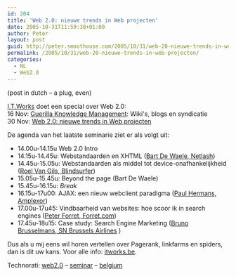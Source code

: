 ```yaml
---
id: 204
title: 'Web 2.0: nieuwe trends in Web projecten'
date: 2005-10-31T11:59:38+01:00
author: Peter
layout: post
guid: http://peter.smoothouse.com/2005/10/31/web-20-nieuwe-trends-in-web-projecten/
permalink: /2005/10/31/web-20-nieuwe-trends-in-web-projecten/
categories:
  - NL
  - Web2.0
---
```

(post in dutch &#8211; a plug, even)

[I.T.Works](http://www.itworks.be) doet een special over Web 2.0:  
16 Nov: [Guerilla Knowledge Management](http://www.itworks.be/event.php?id=KNOWLD16&se=programme): Wiki's, blogs en syndicatie  
30 Nov: [Web 2.0: nieuwe trends in Web projecten](http://www.itworks.be/event.php?id=EIPD10&se=programme)

De agenda van het laatste seminarie ziet er als volgt uit:

  * 14.00u-14.15u Web 2.0 Intro 
  * 14.15u-14.45u: Webstandaarden en XHTML ([Bart De Waele, Netlash](http://www.netlash.com/))
  * 14.45u-15.05u: Webstandaarden als middel tot device-onafhankelijkheid ([Roel Van Gils, Blindsurfer](http://www.blindsurfer.be/bsindexN.htm))
  * 15.05u-15.45u: Beyond the page (Bart De Waele)
  * 15.45u-16.15u: _Break_
  * 16.15u-17u00: AJAX: een nieuw webclient paradigma ([Paul Hermans, Amplexor](http://www.amplexor.com))
  * 17.00u-17u45: Vindbaarheid van websites: hoe scoor ik in search engines ([Peter Forret, Forret.com](http://www.forret.com))
  * 17.45u-18u15: Case study: Search Engine Marketing ([Bruno Brusselmans, SN Brussels Airlines](http://www.flysn.be/nl_be/home/default.aspx) )

Dus als u mij eens wil horen vertellen over Pagerank, linkfarms en spiders, dan is dit uw kans. Voor alle info: [itworks.be](http://www.itworks.be/event.php?id=EIPD10).

Technorati: <a href="http://technorati.com/tag/web2.0" rel="tag">web2.0</a> &#8211; <a href="http://technorati.com/tag/seminar" rel="tag">seminar</a> &#8211; <a href="http://technorati.com/tag/belgium" rel="tag">belgium</a>